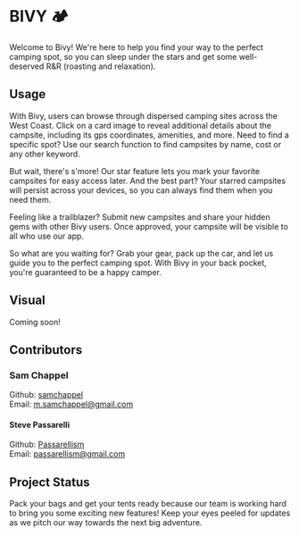 # BIVY 🏕️

Welcome to Bivy! We're here to help you find your way to the perfect camping spot, so you can sleep under the stars and get some well-deserved R&R (roasting and relaxation).


## Usage

With Bivy, users can browse through dispersed camping sites across the West Coast. Click on a card image to reveal additional details about the campsite, including its gps coordinates, amenities, and more. Need to find a specific spot? Use our search function to find campsites by name, cost or any other keyword.

But wait, there's s'more! Our star feature lets you mark your favorite campsites for easy access later. And the best part? Your starred campsites will persist across your devices, so you can always find them when you need them. 

Feeling like a trailblazer? Submit new campsites and share your hidden gems with other Bivy users. Once approved, your campsite will be visible to all who use our app.

So what are you waiting for? Grab your gear, pack up the car, and let us guide you to the perfect camping spot. With Bivy in your back pocket, you're guaranteed to be a happy camper.

## Visual

 Coming soon!


## Contributors

### Sam Chappel
Github: <a href="https://github.com/samchappel">samchappel</a><br>
Email: <a href="mailto:m.samchappel@gmail.com">m.samchappel@gmail.com</a>

#### Steve Passarelli
Github: <a href="https://github.com/Passarellism">Passarellism</a><br>
Email: <a href="mailto:passarellism@gmail.com">passarellism@gmail.com</a>

## Project Status
Pack your bags and get your tents ready because our team is working hard to bring you some exciting new features! Keep your eyes peeled for updates as we pitch our way towards the next big adventure.
